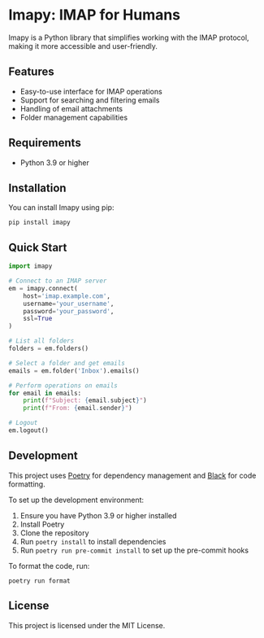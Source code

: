 # Imapy: IMAP for Humans

Imapy is a Python library that simplifies working with the IMAP protocol, making it more accessible and user-friendly.

## Features

- Easy-to-use interface for IMAP operations
- Support for searching and filtering emails
- Handling of email attachments
- Folder management capabilities

## Requirements

- Python 3.9 or higher

## Installation

You can install Imapy using pip:

```
pip install imapy
```

## Quick Start

```python
import imapy

# Connect to an IMAP server
em = imapy.connect(
    host='imap.example.com',
    username='your_username',
    password='your_password',
    ssl=True
)

# List all folders
folders = em.folders()

# Select a folder and get emails
emails = em.folder('Inbox').emails()

# Perform operations on emails
for email in emails:
    print(f"Subject: {email.subject}")
    print(f"From: {email.sender}")

# Logout
em.logout()
```

## Development

This project uses [Poetry](https://python-poetry.org/) for dependency management and [Black](https://github.com/psf/black) for code formatting.

To set up the development environment:

1. Ensure you have Python 3.9 or higher installed
2. Install Poetry
3. Clone the repository
4. Run `poetry install` to install dependencies
5. Run `poetry run pre-commit install` to set up the pre-commit hooks

To format the code, run:

```
poetry run format
```

## License

This project is licensed under the MIT License.
